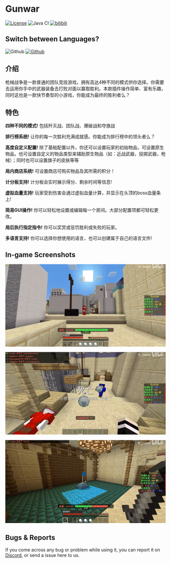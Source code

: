# Gunwar

[![License](https://img.shields.io/badge/License-GPL%20v3-blue.svg)](LICENSE)
![Java CI](https://github.com/MemoriesOfTime/GunWar/workflows/Java%20CI/badge.svg)
[![bilibili](https://img.shields.io/badge/Link-bilibili-ff69b4)](https://www.bilibili.com/video/BV12A411t7Gr/)

## Switch between Languages?

![Github](https://img.shields.io/badge/简体中文[已选择]-100%25-brightgreen)
[![Github](https://img.shields.io/badge/English-100%25-brightgreen)](https://github.com/MemoriesOfTime/GunWar/readme.md)

## 介绍

枪械战争是一款普通的团队竞技游戏，拥有高达4种不同的模式供你选择。你需要去运用你手中的武器装备去打败对面以赢取胜利。本款插件操作简单、富有乐趣，同时这也是一款快节奏型的小游戏，你能成为最终的胜利者么？

## 特色

**四种不同的模式!** 包括歼灭战、团队战、爆破战和夺旗战

**排行榜系统!** 让你的每一次胜利充满成就感。你能成为排行榜中的领头者么？

**高度自定义配置!** 除了基础配置以外，你还可以设置玩家的初始物品，可设置原生物品，也可设置自定义的物品类型来辅助原生物品（如：近战武器，投掷武器，枪械）；同时也可以设置旗子的皮肤等等

**局内商店系统!** 可设置商店可购买物品及其所需的积分！

**计分板支持!** 计分板会实时展示得分、剩余时间等信息!

**虚拟血量支持!** 玩家受到伤害会通过虚拟血量计算，并显示在头顶的boss血量条上!

**简易GUI操作!** 你可以轻松地设置或编辑每一个房间。大部分配置项都可轻松更改。

**局后执行指定指令!** 你可以奖赏或惩罚胜利或失败的玩家。

**多语言支持!** 你可以选择你想使用的语言，也可以创建属于自己的语言文件!

## In-game Screenshots

![](pic\zh-CN\screenshot_01.png)

![](pic\zh-CN\screenshot_02.png)

![](pic\zh-CN\screenshot_03.png)

## Bugs & Reports

If you come across any bug or problem while using it, you can report it on [Discord](https://discord.gg/pJjQDQC), or send a issue here to us.
